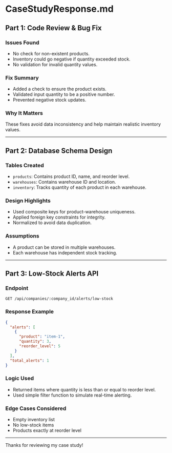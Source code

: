 
# CaseStudyResponse.md

## Part 1: Code Review & Bug Fix

### Issues Found
- No check for non-existent products.
- Inventory could go negative if quantity exceeded stock.
- No validation for invalid quantity values.

### Fix Summary
- Added a check to ensure the product exists.
- Validated input quantity to be a positive number.
- Prevented negative stock updates.

### Why It Matters
These fixes avoid data inconsistency and help maintain realistic inventory values.

---

## Part 2: Database Schema Design

### Tables Created
- `products`: Contains product ID, name, and reorder level.
- `warehouses`: Contains warehouse ID and location.
- `inventory`: Tracks quantity of each product in each warehouse.

### Design Highlights
- Used composite keys for product-warehouse uniqueness.
- Applied foreign key constraints for integrity.
- Normalized to avoid data duplication.

### Assumptions
- A product can be stored in multiple warehouses.
- Each warehouse has independent stock tracking.

---

## Part 3: Low-Stock Alerts API

### Endpoint
```
GET /api/companies/:company_id/alerts/low-stock
```

### Response Example
```json
{
  "alerts": [
    {
      "product": "item-1",
      "quantity": 3,
      "reorder_level": 5
    }
  ],
  "total_alerts": 1
}
```

### Logic Used
- Returned items where quantity is less than or equal to reorder level.
- Used simple filter function to simulate real-time alerting.

### Edge Cases Considered
- Empty inventory list
- No low-stock items
- Products exactly at reorder level

---

Thanks for reviewing my case study!
